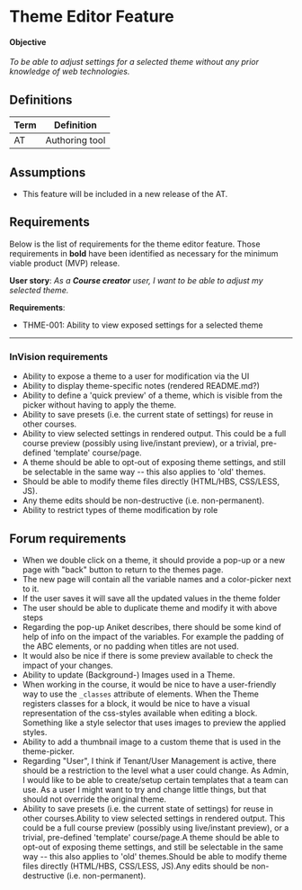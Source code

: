 # Theme Editor Feature

#### Objective
*To be able to adjust settings for a selected theme without any prior knowledge of web technologies.*

## Definitions
| Term                             | Definition |
| -------------------------------- | ---------- |
| AT                               | Authoring tool |

## Assumptions

- This feature will be included in a new release of the AT.

## Requirements

Below is the list of requirements for the theme editor feature. Those requirements in **bold** have been identified as necessary for the minimum viable product (MVP) release.

**User story**: *As a __Course creator__ user, I want to be able to adjust my selected theme.*

**Requirements**:
- THME-001: Ability to view exposed settings for a selected theme

***
### InVision requirements
- Ability to expose a theme to a user for modification via the UI
- Ability to display theme-specific notes (rendered README.md?)
- Ability to define a 'quick preview' of a theme, which is visible from the picker without having to apply the theme.
- Ability to save presets (i.e. the current state of settings) for reuse in other courses.
- Ability to view selected settings in rendered output. This could be a full course preview (possibly using live/instant preview), or a trivial, pre-defined 'template' course/page.
- A theme should be able to opt-out of exposing theme settings, and still be selectable in the same way -- this also applies to 'old' themes.
- Should be able to modify theme files directly (HTML/HBS, CSS/LESS, JS).
- Any theme edits should be non-destructive (i.e. non-permanent).
- Ability to restrict types of theme modification by role

## Forum requirements
- When we double click on a theme, it should provide a pop-up or a new page with "back" button to return to the themes page.
- The new page will contain all the variable names and a color-picker next to it.
- If the user saves it will save all the updated values in the theme folder
- The user should be able to duplicate theme and modify it with above steps
- Regarding the pop-up Aniket describes, there should be some kind of help of info on the impact of the variables. For example the padding of the ABC elements, or no padding when titles are not used.
- It would also be nice if there is some preview available to check the impact of your changes.
- Ability to update (Background-) Images used in a Theme.
- When working in the course, it would be nice to have a user-friendly way to use the `_classes` attribute of elements. When the Theme registers classes for a block, it would be nice to have a visual representation of the css-styles available when editing a block. Something like a style selector that uses images to preview the applied styles.
- Ability to add a thumbnail image to a custom theme that is used in the theme-picker.
- Regarding "User", I think if Tenant/User Management is active, there should be a restriction to the level what a user could change. As Admin, I would like to be able to create/setup certain templates that a team can use. As a user I might want to try and change little things, but that should not override the original theme.
- Ability to save presets (i.e. the current state of settings) for reuse in other courses.Ability to view selected settings in rendered output. This could be a full course preview (possibly using live/instant preview), or a trivial, pre-defined 'template' course/page.A theme should be able to opt-out of exposing theme settings, and still be selectable in the same way -- this also applies to 'old' themes.Should be able to modify theme files directly (HTML/HBS, CSS/LESS, JS).Any edits should be non-destructive (i.e. non-permanent).
